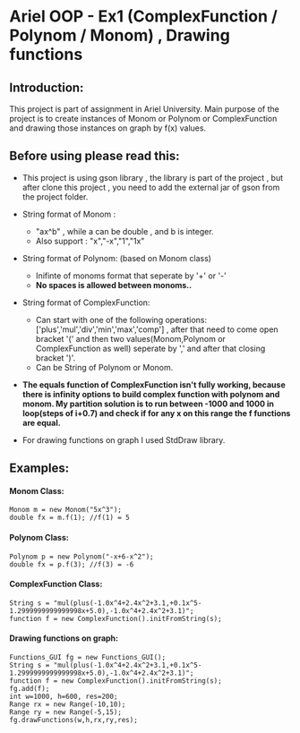 # Ariel OOP - Ex1 (ComplexFunction / Polynom / Monom) , Drawing functions

## Introduction:
This project is part of assignment in Ariel University.
Main purpose of the project is to create instances of Monom or Polynom or ComplexFunction
and drawing those instances on graph by f(x) values.

## Before using please read this:

* This project is using gson library , the library is part of the project , 
but after clone this project , you need to add the external jar of gson from the project folder.

* String format of Monom : 
	- "ax^b" , while a can be double , and b is integer.
	- Also support : "x","-x","1","1x"

* String format of Polynom: (based on Monom class)
	- Inifinte of monoms format that seperate by '+' or '-'
	- **No spaces is allowed between monoms..**

* String format of ComplexFunction: 
	- Can start with one of the following operations: ['plus','mul','div','min','max','comp'] , after that need to come open bracket '(' and then two values(Monom,Polynom or ComplexFunction as well) seperate by ',' and after that closing bracket ')'.
	- Can be String of Polynom or Monom.

* **The equals function of ComplexFunction isn't fully working, because there is infinity options to build complex function with polynom and monom.
	My partition solution is to run between -1000 and 1000 in loop(steps of i+0.7) and check if for any x on this range the f functions are equal.**
	
* For drawing functions on graph I used StdDraw library.
	
## Examples:

#### Monom Class:
```
Monom m = new Monom("5x^3");
double fx = m.f(1); //f(1) = 5 
```

#### Polynom Class:
```
Polynom p = new Polynom("-x+6-x^2");
double fx = p.f(3); //f(3) = -6
```

#### ComplexFunction Class:
```
String s = "mul(plus(-1.0x^4+2.4x^2+3.1,+0.1x^5-1.2999999999999998x+5.0),-1.0x^4+2.4x^2+3.1)";
function f = new ComplexFunction().initFromString(s);
```

#### Drawing functions on graph:
```
Functions_GUI fg = new Functions_GUI();
String s = "mul(plus(-1.0x^4+2.4x^2+3.1,+0.1x^5-1.2999999999999998x+5.0),-1.0x^4+2.4x^2+3.1)";
function f = new ComplexFunction().initFromString(s);
fg.add(f);
int w=1000, h=600, res=200;
Range rx = new Range(-10,10);
Range ry = new Range(-5,15);
fg.drawFunctions(w,h,rx,ry,res);
```
